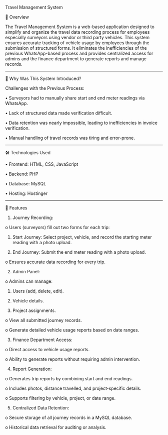 Travel Management System

📘 Overview

The Travel Management System is a web-based application designed to simplify and organize the travel data recording process for employees especially surveyors using vendor or third party vehicles. This system ensures accurate tracking of vehicle usage by employees through the submission of structured forms. It eliminates the inefficiencies of the previous WhatsApp-based process and provides centralized access for admins and the finance department to generate reports and manage records.
________________________________________
🚗 Why Was This System Introduced?

Challenges with the Previous Process:

• Surveyors had to manually share start and end meter readings via WhatsApp.

• Lack of structured data made verification difficult.

•	Data retention was nearly impossible, leading to inefficiencies in invoice verification.

•	Manual handling of travel records was tiring and error-prone.
________________________________________
🛠️ Technologies Used

•	Frontend: HTML, CSS, JavaScript

•	Backend: PHP

•	Database: MySQL 

•	Hosting: Hostinger
________________________________________
🎯 Features

1.	Journey Recording:

o	Users (surveyors) fill out two forms for each trip:

1.	Start Journey: Select project, vehicle, and record the starting meter reading with a photo upload.

2.	End Journey: Submit the end meter reading with a photo upload.

o	Ensures accurate data recording for every trip.

2.	Admin Panel:

o	Admins can manage:

1.	Users (add, delete, edit).

2.	Vehicle details.

3.	Project assignments.

o	View all submitted journey records.

o	Generate detailed vehicle usage reports based on date ranges.

3.	Finance Department Access:

o	Direct access to vehicle usage reports.

o	Ability to generate reports without requiring admin intervention.

4.	Report Generation:

o	Generates trip reports by combining start and end readings.

o	Includes photos, distance travelled, and project-specific details.

o	Supports filtering by vehicle, project, or date range.

5.	Centralized Data Retention:

o	Secure storage of all journey records in a MySQL database.

o	Historical data retrieval for auditing or analysis.



